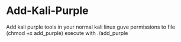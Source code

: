 # Add-Kali-Purple
Add kali purple tools in your normal kali linux
guve permissions to file (chmod +x add_purple)
execute with ./add_purple
